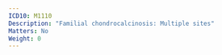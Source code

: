```yaml
---
ICD10: M1110
Description: "Familial chondrocalcinosis: Multiple sites"
Matters: No
Weight: 0
---
```

